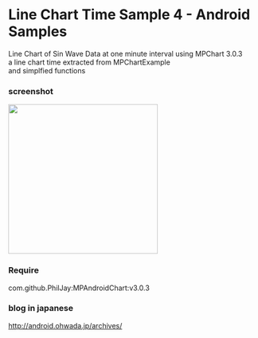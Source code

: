 Line Chart Time Sample 4 - Android Samples
===============

Line Chart of 
Sin Wave Data at one minute interval using MPChart 3.0.3<br/> 
a line chart time extracted from MPChartExample <br/>
 and simplfied functions <br/>
### screenshot <br/>

<image src="https://github.com/ohwada/Android_Samples/blob/master/LineChartTimeSample4/screenshot/screenshot_line_chart_time.png" width="300" /><br/>

### Require
com.github.PhilJay:MPAndroidChart:v3.0.3

### blog in japanese
http://android.ohwada.jp/archives/



